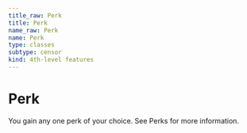 ```yaml
---
title_raw: Perk
title: Perk
name_raw: Perk
name: Perk
type: classes
subtype: censor
kind: 4th-level features
---
```


# Perk

You gain any one perk of your choice. See Perks for more information.
